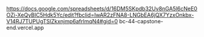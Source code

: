 https://docs.google.com/spreadsheets/d/16DM5SKpdb32Uv8nGA5l6cNeE0OZi-XeQyBIC5Hdk5Yc/edit?fbclid=IwAR2zFNA8-LNGbEA6jQX7YzxOnkbx-V14RJ7TUPUgTSlZkxnjmp6afrlmqN4#gid=0
bc-44-capstone-end.vercel.app
